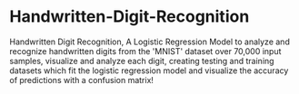# Handwritten-Digit-Recognition

Handwritten Digit Recognition, A Logistic Regression Model to analyze and recognize handwritten digits from the 'MNIST' dataset over 70,000 input samples, visualize and analyze each digit, creating testing and training datasets which fit the logistic regression model and visualize the accuracy of predictions with a confusion matrix!
